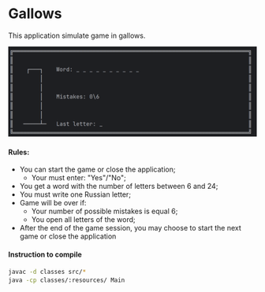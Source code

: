 # Gallows

This application simulate game in gallows.

![img.png](resources/img.png)

#### Rules:
- You can start the game or close the application;
    - Your must enter: "Yes"/"No";
- You get a word with the number of letters between 6 and 24;
- You must write one Russian letter;
- Game will be over if:
    - Your number of possible mistakes is equal 6;
    - You open all letters of the word;
- After the end of the game session, you may choose to start the next game or close the application

#### Instruction to compile
```bash
javac -d classes src/*
java -cp classes/:resources/ Main
```
